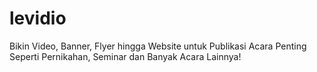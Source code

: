 # levidio
Bikin Video, Banner, Flyer hingga Website untuk Publikasi Acara Penting Seperti Pernikahan, Seminar dan Banyak Acara Lainnya!
